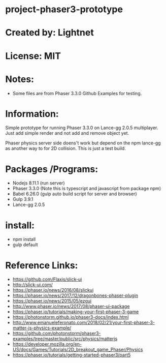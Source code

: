


# project-phaser3-prototype

# Created by: Lightnet

# License: MIT

# Notes:
 * Some files are from Phaser 3.3.0 Github Examples for testing.

# Information: 
  Simple prototype for running Phaser 3.3.0 on Lance-gg 2.0.5 multiplayer. Just add simple render and not add and remove object yet.

  Phaser physics server side doens't work but depend on the npm lance-gg as another way to for 2D collision. This is just a test build.

# Packages /Programs:
 * Nodejs 8.11.1 (run server)
 * Phaser 3.3.0 (Note this is typescript and javascript from package npm)
 * Babel 6.26.0 (gulp auto build script for server and browser)
 * Gulp 3.9.1
 * Lance-gg 2.0.5

# install:
 * npm install
 * gulp default
 
# Reference Links:
 * https://github.com/Flaxis/slick-ui
 * http://slick-ui.com/
 * https://phaser.io/news/2016/08/slickui
 * https://phaser.io/news/2017/12/dragonbones-phaser-plugin
 * https://phaser.io/news/2015/05/ezgui
 * http://www.phaser.io/news/2017/08/phaser-ui-package
 * https://phaser.io/tutorials/making-your-first-phaser-3-game
 * https://photonstorm.github.io/phaser3-docs/index.html
 * http://www.emanueleferonato.com/2018/02/21/your-first-phaser-3-matter-js-physics-example/
 * https://github.com/photonstorm/phaser3-examples/tree/master/public/src/physics/matterjs
 * https://developer.mozilla.org/en-US/docs/Games/Tutorials/2D_breakout_game_Phaser/Physics
 * https://phaser.io/tutorials/getting-started-phaser3/part5